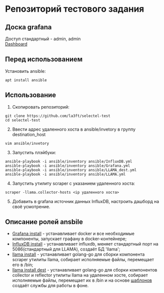 # Репозиторий тестового задания

## Доска grafana
Доступ стандартный - admin, admin  
[Dashboard](http://45.92.176.106:3000/d/a911198f-d53f-473e-9cf2-488423547f12/llama-stats?orgId=1&from=now-3h&to=now)

## Перед использованием
Установить ansible:
```shell
apt install ansible
```

## Использование

1. Скопировать репозиторий:
```shell
git clone https://github.com/la3ft/selectel-test
cd selectel-test
```
2. Ввести адрес удаленного хоста в ansible/invetory в группу destination_host
```shell
vim ansible/invetory
```
3. Запустить плэйбуки: 
```shell
ansible-playbook -i ansible/inventory ansible/InfluxDB.yml
ansible-playbook -i ansible/inventory ansible/Grafana.yml
ansible-playbook -i ansible/inventory ansible/LLAMA_dest.yml
ansible-playbook -i ansible/inventory ansible/LLAMA.yml
```
4. Запустить утилиту scraper с указанием удаленного хоста:
```shell
scraper -llama.collector-hosts <ip удаленного хоста>
```
5. Добавить в grafana источник данных InfluxDB, настроить дашборд на своё усмотрение.

## Описание ролей ansbile
- [Grafana install](/ansible/roles/Grafana%20install/tasks/main.yml) - устанавливает docker и все необходимые компоненты, запускает графану в docker-контейнере;
- [InfluxDB install](/ansible/roles/InfluxDB%20install/tasks/main.yml) - устанавливает influxdb, меняет стандартный порт на 5086(стандартный для LLAMA), создаёт БД 'llama';
- [llama install](/ansible/roles/llama%20install/tasks/main.yml) - устанавливает golang-go для сборки компонента scraper утилиты llama, собирает исполняемые файлы, перемещает его в /bin;
- [llama install dest](/ansible/roles/llama%20install%20dest/tasks/main.yml) - устанавливает golang-go для сборки компонентов collector и reflector утилиты llama на удаленном хосте, собирает исполняемые файлы, перемещает их в /bin и на основе [шаблонов](/ansible/roles/llama%20install%20dest/templates) создаёт службы для работы в фоне.
